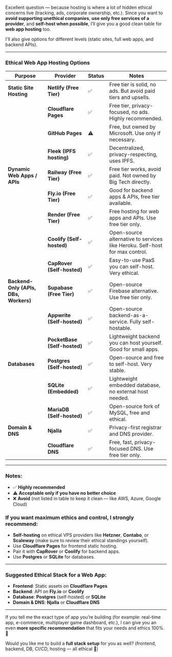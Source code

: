 Excellent question — because hosting is where a lot of hidden ethical concerns live (tracking, ads, corporate ownership, etc.).
 Since you want to **avoid supporting unethical companies**, **use only free services of a provider**, and **self-host when possible**, I’ll give you a good clean table for **web app hosting** too.

I'll also give options for different levels (static sites, full web apps, and backend APIs).

------

### **Ethical Web App Hosting Options**

| Purpose                               | Provider                     | Status | Notes                                                        |
| ------------------------------------- | ---------------------------- | ------ | ------------------------------------------------------------ |
| **Static Site Hosting**               | **Netlify (Free Tier)**      | ✅      | Free tier is solid, no ads. But avoid paid tiers and upsells. |
|                                       | **Cloudflare Pages**         | ✅      | Free tier, privacy-focused, no ads. Highly recommended.      |
|                                       | **GitHub Pages**             | ⚠️      | Free, but owned by Microsoft. Use only if necessary.         |
|                                       | **Fleek (IPFS hosting)**     | ✅      | Decentralized, privacy-respecting, uses IPFS.                |
| **Dynamic Web Apps / APIs**           | **Railway (Free Tier)**      | ✅      | Free tier works, avoid paid. Not owned by Big Tech directly. |
|                                       | **Fly.io (Free Tier)**       | ✅      | Good for backend apps & APIs, free tier available.           |
|                                       | **Render (Free Tier)**       | ✅      | Free hosting for web apps and APIs. Use free tier only.      |
|                                       | **Coolify (Self-hosted)**    | ✅      | Open-source alternative to services like Heroku. Self-host for max control. |
|                                       | **CapRover (Self-hosted)**   | ✅      | Easy-to-use PaaS you can self-host. Very ethical.            |
| **Backend-Only (APIs, DBs, Workers)** | **Supabase (Free Tier)**     | ✅      | Open-source Firebase alternative. Use free tier only.        |
|                                       | **Appwrite (Self-hosted)**   | ✅      | Open-source backend-as-a-service. Fully self-hostable.       |
|                                       | **PocketBase (Self-hosted)** | ✅      | Lightweight backend you can host yourself. Good for small apps. |
| **Databases**                         | **Postgres (Self-hosted)**   | ✅      | Open-source and free to self-host. Very stable.              |
|                                       | **SQLite (Embedded)**        | ✅      | Lightweight embedded database, no external host needed.      |
|                                       | **MariaDB (Self-hosted)**    | ✅      | Open-source fork of MySQL, free and ethical.                 |
| **Domain & DNS**                      | **Njalla**                   | ✅      | Privacy-first registrar and DNS provider.                    |
|                                       | **Cloudflare DNS**           | ✅      | Free, fast, privacy-focused DNS. Use free tier only.         |

------

### Notes:

- ✅ **Highly recommended**
- ⚠️ **Acceptable only if you have no better choice**
- ❌ **Avoid** (not listed in table to keep it clean — like AWS, Azure, Google Cloud)

### If you want **maximum ethics and control**, I strongly recommend:

- **Self-hosting** on ethical VPS providers like **Hetzner**, **Contabo**, or **Scaleway** (make sure to review their ethical standings yourself).
- Use **Cloudflare Pages** for frontend static hosting.
- Pair it with **CapRover** or **Coolify** for backend apps.
- Use **Postgres** or **SQLite** for databases.

------

### Suggested Ethical Stack for a Web App:

- **Frontend**: Static assets on **Cloudflare Pages**
- **Backend**: API on **Fly.io** or **Coolify**
- **Database**: **Postgres** (self-hosted) or **SQLite**
- **Domain & DNS**: **Njalla** or **Cloudflare DNS**

------

If you tell me the exact type of app you’re building (for example: real-time app, e-commerce, multiplayer game dashboard, etc.), I can give you an even **more specific recommendation** that fits your needs and ethics 100%. 🚀

Would you like me to build a **full stack setup** for you as well? (frontend, backend, DB, CI/CD, hosting — all ethical 🌱)